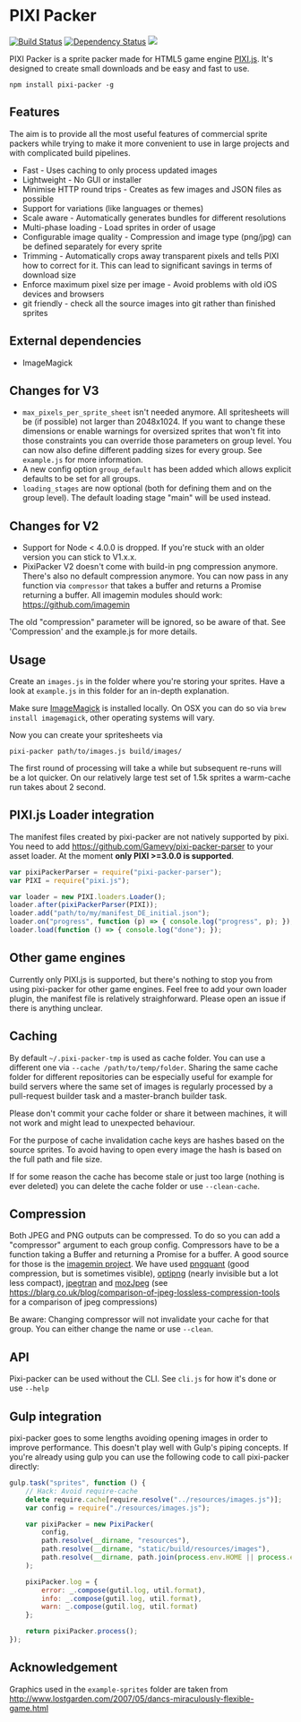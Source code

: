 # PIXI Packer
<a href="https://travis-ci.org/Gamevy/pixi-packer"><img alt="Build Status" src="https://travis-ci.org/Gamevy/pixi-packer.svg?branch=master" /></a>
[![Dependency Status](https://david-dm.org/gamevy/pixi-packer.svg)](https://david-dm.org/gamevy/pixi-packer)
<a href="https://david-dm.org/Gamevy/pixi-packer#info=devDependencies" title="devDependency status"><img src="https://david-dm.org/Gamevy/pixi-packer/dev-status.svg"/></a>

PIXI Packer is a sprite packer made for HTML5 game engine <a href="https://github.com/pixijs/pixi.js">PIXI.js</a>. It's designed to create small downloads and be easy and fast to use.

```
npm install pixi-packer -g
```

## Features
The aim is to provide all the most useful features of commercial sprite packers while trying to make it more convenient to use in large projects and with complicated build pipelines.

- Fast - Uses caching to only process updated images
- Lightweight - No GUI or installer
- Minimise HTTP round trips - Creates as few images and JSON files as possible
- Support for variations (like languages or themes)
- Scale aware - Automatically generates bundles for different resolutions
- Multi-phase loading - Load sprites in order of usage
- Configurable image quality - Compression and image type (png/jpg) can be defined separately for every sprite
- Trimming - Automatically crops away transparent pixels and tells PIXI how to correct for it. This can lead to significant savings in terms of download size
- Enforce maximum pixel size per image - Avoid problems with old iOS devices and browsers
- git friendly - check all the source images into git rather than finished sprites

## External dependencies
- ImageMagick

## Changes for V3
- ```max_pixels_per_sprite_sheet``` isn't needed anymore. All spritesheets will be (if possible) not larger than 2048x1024. If you want to change these dimensions or enable warnings for oversized sprites that won't fit into those constraints you can override those parameters on group level. You can now also define different padding sizes for every group. See ```example.js``` for more information.
- A new config option ```group_default``` has been added which allows explicit defaults to be set for all groups.
- ```loading_stages``` are now optional (both for defining them and on the group level). The default loading stage "main" will be used instead.

## Changes for V2
- Support for Node < 4.0.0 is dropped. If you're stuck with an older version you can stick to V1.x.x.
- PixiPacker V2 doesn't come with build-in png compression anymore. There's also no default compression anymore. You can now pass in any function via ```compressor``` that takes a buffer and returns a Promise returning a buffer. All imagemin modules should work: https://github.com/imagemin

The old "compression" parameter will be ignored, so be aware of that. See 'Compression' and the example.js for more details.

## Usage
Create an ```images.js``` in the folder where you're storing your sprites. Have a look at ```example.js``` in this folder
for an in-depth explanation.

Make sure <a href="http://www.imagemagick.org/script/index.php">ImageMagick</a> is installed locally. On OSX you can do so via ```brew install imagemagick```, other operating systems will vary.

Now you can create your spritesheets via
```
pixi-packer path/to/images.js build/images/
```

The first round of processing will take a while but subsequent re-runs will be a lot quicker. On our relatively large test set of 1.5k sprites a warm-cache run takes about 2 second.

## PIXI.js Loader integration
The manifest files created by pixi-packer are not natively supported by pixi. You need to add https://github.com/Gamevy/pixi-packer-parser to your asset loader. At the moment <strong>only PIXI >=3.0.0 is supported</strong>.

```javascript
var pixiPackerParser = require("pixi-packer-parser");
var PIXI = require("pixi.js");

var loader = new PIXI.loaders.Loader();
loader.after(pixiPackerParser(PIXI));
loader.add("path/to/my/manifest_DE_initial.json");
loader.on("progress", function (p) => { console.log("progress", p); });
loader.load(function () => { console.log("done"); });
```

## Other game engines
Currently only PIXI.js is supported, but there's nothing to stop you from using pixi-packer for other game engines. Feel free to add your own loader plugin, the manifest file is relatively straighforward. Please open an issue if there is anything unclear.

## Caching
By default ```~/.pixi-packer-tmp``` is used as cache folder. You can use a different one via ```--cache /path/to/temp/folder```. Sharing the same cache folder for different repositories can be especially useful for example for build servers where the same set of images is regularly processed by a pull-request builder task and a master-branch builder task.

Please don't commit your cache folder or share it between machines, it will not work and might lead to unexpected behaviour.

For the purpose of cache invalidation cache keys are hashes based on the source sprites. To avoid having to open every image the hash is based on the full path and file size.

If for some reason the cache has become stale or just too large (nothing is ever deleted) you can delete the cache folder or use ```--clean-cache```.

## Compression
Both JPEG and PNG outputs can be compressed. To do so you can add a "compressor" argument to each group config. Compressors have to be a function taking a Buffer and returning a Promise for a buffer. A good source for those is the <a href="https://github.com/imagemin/">imagemin project</a>. We have used <a href="https://github.com/imagemin/imagemin-pngquant">pngquant</a> (good compression, but is sometimes visible), <a href="https://github.com/imagemin/imagemin-optipng">optipng</a> (nearly invisible but a lot less compact), <a href="https://github.com/imagemin/imagemin-jpegtran">jpegtran</a> and <a href="https://github.com/imagemin/imagemin-mozjpeg">mozJpeg</a> (see https://blarg.co.uk/blog/comparison-of-jpeg-lossless-compression-tools for a comparison of jpeg compressions)

Be aware: Changing compressor will not invalidate your cache for that group. You can either change the name or use ```--clean```.

## API
Pixi-packer can be used without the CLI. See ```cli.js``` for how it's done or use ```--help```

## Gulp integration
pixi-packer goes to some lengths avoiding opening images in order to improve performance. This doesn't play well with Gulp's piping concepts. If you're already using gulp you can use the following code to call pixi-packer directly:

```javascript
gulp.task("sprites", function () {
    // Hack: Avoid require-cache
    delete require.cache[require.resolve("../resources/images.js")];
    var config = require("./resources/images.js");

    var pixiPacker = new PixiPacker(
        config,
        path.resolve(__dirname, "resources"),
        path.resolve(__dirname, "static/build/resources/images"),
        path.resolve(__dirname, path.join(process.env.HOME || process.env.USERPROFILE, ".pixi-packer-tmp"))
    );

    pixiPacker.log = {
        error: _.compose(gutil.log, util.format),
        info: _.compose(gutil.log, util.format),
        warn: _.compose(gutil.log, util.format)
    };

    return pixiPacker.process();
});
```
## Acknowledgement
Graphics used in the ```example-sprites``` folder are taken from http://www.lostgarden.com/2007/05/dancs-miraculously-flexible-game.html

